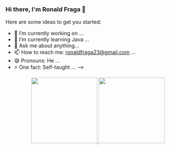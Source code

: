 ### Hi there, I'm Ronald Fraga 👋

Here are some ideas to get you started:

- 🔭 I’m currently working on ...
- 🌱 I’m currently learning Java ...
- 💬 Ask me about anything...
- 📫 How to reach me: ronaldfraga23@gmail.com  ...
- 😄 Pronouns: He ...
- ⚡ One fact: Self-taught ...
-->
<div align="center">
  <a href="https://github.com/Ronaldfraga">
  <img height="180em" src="https://github-readme-stats.vercel.app/api?username=Ronaldfraga&show_icons=true&theme=dracula&include_all_commits=true&count_private=true"/>
  <img height="180em" src="https://github-readme-stats.vercel.app/api/top-langs/?username=Ronaldfraga&layout=compact&langs_count=7&theme=dracula"/>
</div>
